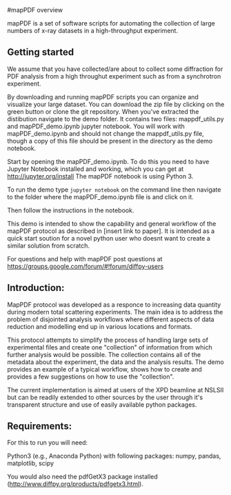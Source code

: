 #mapPDF overview

mapPDF is a set of software scripts for automating the collection of large numbers of x-ray datasets in a high-throughput experiment.

## Getting started

We assume that you have collected/are about to collect some diffraction for PDF analysis from a high throughut experiment such as from a synchrotron experiment.

By downloading and running mapPDF scripts you can organize and visualize your large dataset.
You can download the zip file by clicking on the green button or clone the git repository.
When you've extracted the distibution navigate to the demo folder.
It contains two files: mappdf_utils.py and mapPDF_demo.ipynb jupyter notebook.
You will work with mapPDF_demo.ipynb and should not change the mappdf_utils.py file, though a copy of this file should be present in the directory as the demo notebook.

Start by opening the mapPDF_demo.ipynb.
To do this you need to have Jupyter Notebook installed and working, which you can get at http://jupyter.org/install
The mapPDF notebook is using Python 3.

To run the demo type `jupyter notebook` on the command line then navigate to the folder where the mapPDF_demo.ipynb file is and click on it.

Then follow the instructions in the notebook.

This demo is intended to show the capability and general workflow of the mapPDF protocol as described in [insert link to paper]. It is intended as a quick start soution for a novel python user who doesnt want to create a similar solution from scratch.

For questions and help with mapPDF post questions at https://groups.google.com/forum/#!forum/diffpy-users

## Introduction:

MapPDF protocol was developed as a responce to increasing data quantity during modern total scattering experiments. The main idea is to address the problem of disjointed analysis workflows where different aspects of data reduction and modelling end up in various locations and formats.

This protocol attempts to simplify the process of handling large sets of experimental files and create one "collection" of information from which further analysis would be possible. The collection contains all of the metadata about the experiment, the data and the analysis results.
The demo provides an example of a typical workflow, shows how to create and provides a few suggestions on how to use the "collection".

The current implementation is aimed at users of the XPD beamline at NSLSII but can be readily extended to other sources by the user through it's transparent structure and use of easily available python packages.

## Requirements:
For this to run you will need:

Python3 (e.g., Anaconda Python) with following packages: numpy, pandas, matplotlib, scipy

You would also need the pdfGetX3 package installed (http://www.diffpy.org/products/pdfgetx3.html).
